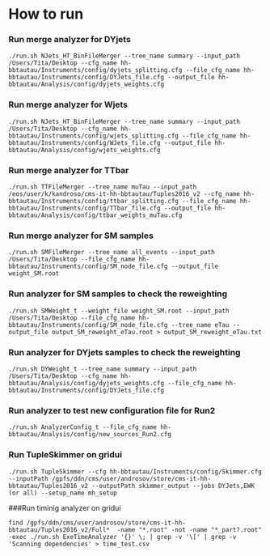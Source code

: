 # How to run
### Run merge analyzer for DYjets
```shell
./run.sh NJets_HT_BinFileMerger --tree_name summary --input_path /Users/Tita/Desktop --cfg_name hh-bbtautau/Instruments/config/dyjets_splitting.cfg --file_cfg_name hh-bbtautau/Instruments/config/DYJets_file.cfg --output_file hh-bbtautau/Analysis/config/dyjets_weights.cfg
```

### Run merge analyzer for Wjets
```shell
./run.sh NJets_HT_BinFileMerger --tree_name summary --input_path /Users/Tita/Desktop --cfg_name hh-bbtautau/Instruments/config/wjets_splitting.cfg --file_cfg_name hh-bbtautau/Instruments/config/WJets_file.cfg --output_file hh-bbtautau/Analysis/config/wjets_weights.cfg
```

### Run merge analyzer for TTbar
```shell
./run.sh TTFileMerger --tree_name muTau --input_path /eos/user/k/kandroso/cms-it-hh-bbtautau/Tuples2016_v2 --cfg_name hh-bbtautau/Instruments/config/ttbar_splitting.cfg --file_cfg_name hh-bbtautau/Instruments/config/TTbar_file.cfg --output_file hh-bbtautau/Analysis/config/ttbar_weights_muTau.cfg
```

### Run merge analyzer for SM samples
```shell
./run.sh SMFileMerger --tree_name all_events --input_path /Users/Tita/Desktop --file_cfg_name hh-bbtautau/Instruments/config/SM_node_file.cfg --output_file weight_SM.root
```

### Run analyzer for SM samples to check the reweighting
```shell
./run.sh SMWeight_t --weight_file weight_SM.root --input_path /Users/Tita/Desktop --file_cfg_name hh-bbtautau/Instruments/config/SM_node_file.cfg --tree_name eTau --output_file output_SM_reweight_eTau.root > output_SM_reweight_eTau.txt
```

### Run analyzer for DYjets samples to check the reweighting
```shell
./run.sh DYWeight_t --tree_name summary --input_path /Users/Tita/Desktop --cfg_name hh-bbtautau/Analysis/config/dyjets_weights.cfg --file_cfg_name hh-bbtautau/Instruments/config/DYJets_file.cfg
```

### Run analyzer to test new configuration file for Run2
```shell
./run.sh AnalyzerConfig_t --file_cfg_name hh-bbtautau/Analysis/config/new_sources_Run2.cfg
```

### Run TupleSkimmer on gridui
```shell
./run.sh TupleSkimmer --cfg hh-bbtautau/Instruments/config/Skimmer.cfg --inputPath /gpfs/ddn/cms/user/androsov/store/cms-it-hh-bbtautau/Tuples2016_v2 --outputPath skimmer_output --jobs DYJets,EWK (or all) --setup_name mh_setup
```

###Run timinig analyzer on gridui
```shell
find /gpfs/ddn/cms/user/androsov/store/cms-it-hh-bbtautau/Tuples2016_v2/Full*  -name "*.root" -not -name "*_part?.root" -exec ./run.sh ExeTimeAnalyzer '{}' \; | grep -v '\[' | grep -v 'Scanning dependencies' > time_test.csv
```

